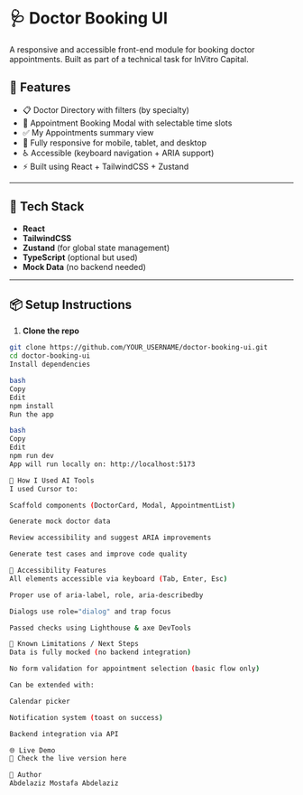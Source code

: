 # 🩺 Doctor Booking UI

A responsive and accessible front-end module for booking doctor appointments. Built as part of a technical task for InVitro Capital.

## 🚀 Features

- 📋 Doctor Directory with filters (by specialty)
- 📅 Appointment Booking Modal with selectable time slots
- ✅ My Appointments summary view
- 📱 Fully responsive for mobile, tablet, and desktop
- ♿ Accessible (keyboard navigation + ARIA support)
- ⚡ Built using React + TailwindCSS + Zustand

---

## 🧱 Tech Stack

- **React**
- **TailwindCSS**
- **Zustand** (for global state management)
- **TypeScript** (optional but used)
- **Mock Data** (no backend needed)

---

## 📦 Setup Instructions

1. **Clone the repo**

```bash
git clone https://github.com/YOUR_USERNAME/doctor-booking-ui.git
cd doctor-booking-ui
Install dependencies

bash
Copy
Edit
npm install
Run the app

bash
Copy
Edit
npm run dev
App will run locally on: http://localhost:5173

🧠 How I Used AI Tools
I used Cursor to:

Scaffold components (DoctorCard, Modal, AppointmentList)

Generate mock doctor data

Review accessibility and suggest ARIA improvements

Generate test cases and improve code quality

📌 Accessibility Features
All elements accessible via keyboard (Tab, Enter, Esc)

Proper use of aria-label, role, aria-describedby

Dialogs use role="dialog" and trap focus

Passed checks using Lighthouse & axe DevTools

📎 Known Limitations / Next Steps
Data is fully mocked (no backend integration)

No form validation for appointment selection (basic flow only)

Can be extended with:

Calendar picker

Notification system (toast on success)

Backend integration via API

🌐 Live Demo
🔗 Check the live version here

👤 Author
Abdelaziz Mostafa Abdelaziz